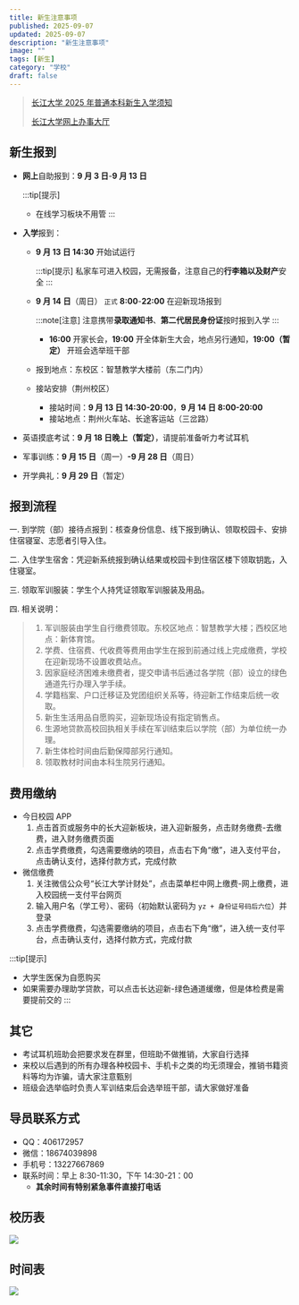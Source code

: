 ```yaml
---
title: 新生注意事项
published: 2025-09-07
updated: 2025-09-07
description: "新生注意事项"
image: ""
tags: [新生]
category: "学校"
draft: false
---
```


> [长江大学 2025 年普通本科新生入学须知](https://mp.weixin.qq.com/s/p-hlloYrXcSbOpkKyzjrFQ)
>
> [长江大学网上办事大厅](https://ehall.yangtzeu.edu.cn/new/index.html)

## 新生报到

- **网上**自助报到：**9 月 3 日**-**9 月 13 日**

  :::tip[提示]

  - 在线学习板块不用管
    :::

- **入学**报到：

  - **9 月 13 日 14:30** 开始试运行

    :::tip[提示]
    私家车可进入校园，无需报备，注意自己的**行李箱以及财产**安全
    :::

  - **9 月 14 日**（周日） `正式` **8:00**-**22:00** 在迎新现场报到

    :::note[注意]
    注意携带**录取通知书**、**第二代居民身份证**按时报到入学
    :::

    - **16:00** 开家长会，**19:00** 开全体新生大会，地点另行通知，**19:00（暂定）** 开班会选举班干部

  - 报到地点：东校区：智慧教学大楼前（东二门内）
  - 接站安排（荆州校区）
    - 接站时间：**9 月 13 日 14:30-20:00**，**9 月 14 日 8:00-20:00**
    - 接站地点：荆州火车站、长途客运站（三岔路）

- 英语摸底考试：**9 月 18 日晚上（暂定）**，请提前准备听力考试耳机
- 军事训练：**9 月 15 日**（周一）**-9 月 28 日**（周日）
- 开学典礼：**9 月 29 日**（暂定）

## 报到流程

一. 到学院（部）接待点报到：核查身份信息、线下报到确认、领取校园卡、安排住宿寝室、志愿者引导入住。

二. 入住学生宿舍：凭迎新系统报到确认结果或校园卡到住宿区楼下领取钥匙，入住寝室。

三. 领取军训服装：学生个人持凭证领取军训服装及用品。

四. 相关说明：

> 1. 军训服装由学生自行缴费领取。东校区地点：智慧教学大楼；西校区地点：新体育馆。
> 2. 学费、住宿费、代收费等费用由学生在报到前通过线上完成缴费，学校在迎新现场不设置收费站点。
> 3. 因家庭经济困难未缴费者，提交申请书后通过各学院（部）设立的绿色通道先行办理入学手续。
> 4. 学籍档案、户口迁移证及党团组织关系等，待迎新工作结束后统一收取。
> 5. 新生生活用品自愿购买，迎新现场设有指定销售点。
> 6. 生源地贷款高校回执相关手续在军训结束后以学院（部）为单位统一办理。
> 7. 新生体检时间由后勤保障部另行通知。
> 8. 领取教材时间由本科生院另行通知。

## 费用缴纳

- 今日校园 APP
  1. 点击首页或服务中的长大迎新板块，进入迎新服务，点击财务缴费-去缴费，进入财务缴费页面
  2. 点击学费缴费，勾选需要缴纳的项目，点击右下角“缴”，进入支付平台，点击确认支付，选择付款方式，完成付款
- 微信缴费
  1. 关注微信公众号“长江大学计财处”，点击菜单栏中网上缴费-网上缴费，进入校园统一支付平台网页
  2. 输入用户名（学工号）、密码（初始默认密码为 `yz + 身份证号码后六位`）并登录
  3. 点击学费缴费，勾选需要缴纳的项目，点击右下角“缴”，进入统一支付平台，点击确认支付，选择付款方式，完成付款

:::tip[提示]

- 大学生医保为自愿购买
- 如果需要办理助学贷款，可以点击长达迎新-绿色通道缓缴，但是体检费是需要提前交的
  :::

## 其它

- 考试耳机班助会把要求发在群里，但班助不做推销，大家自行选择
- 来校以后遇到的所有办理各种校园卡、手机卡之类的均无须理会，推销书籍资料等均为诈骗，请大家注意甄别
- 班级会选举临时负责人军训结束后会选举班干部，请大家做好准备

## 导员联系方式

- <iconify-icon icon="fa6-brands:qq"></iconify-icon> QQ：406172957
- <iconify-icon icon="fa6-brands:weixin"></iconify-icon> 微信：18674039898
- <iconify-icon icon="fa7-solid:mobile-phone"></iconify-icon> 手机号：13227667869
- 联系时间：早上 8:30-11:30，下午 14:30-21：00
  - **其余时间有特别紧急事件直接打电话**

## 校历表

![](./images/校历表.png)

## 时间表

![](./images/时间表.png)
